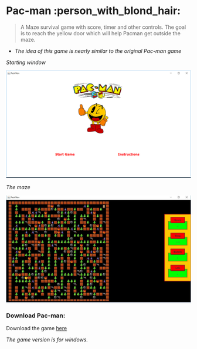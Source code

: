 # Pac-man  :person_with_blond_hair:

>A Maze survival game with score, timer and other controls. The goal is to reach the yellow door which will help Pacman get outside the maze.

* _The idea of this game is nearly similar to the original Pac-man game_

_Starting window_

![Starting window](https://github.com/ziyadelbanna/Pac-man/blob/master/Untitled.png)

_The maze_

![The maze](https://github.com/ziyadelbanna/Pac-man/blob/master/maze.jpg)

### Download Pac-man:
Download the game [here](https://github.com/ziyadelbanna/Pac-man/blob/master/Pac-man.zip?raw=true)

_The game version is for windows._
